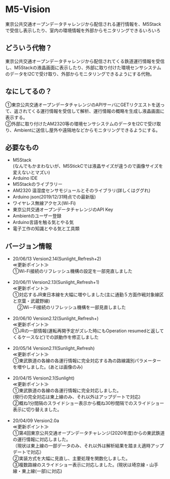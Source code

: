 # M5-Vision
東京公共交通オープンデータチャレンジから配信される運行情報を、M5Stackで受信し表示したり、室内の環境情報を外部からモニタリングできるいろいろ
## どういう代物？
東京公共交通オープンデータチャレンジから配信されてくる鉄道運行情報を受信し、M5Stackの液晶画面に表示したり、外部に取り付けた環境センサシステムのデータをI2Cで受け取り、外部からモニタリングできるようにする代物。
## なにしてるの？
①東京公共交通オープンデータチャレンジのAPIサーバにGETリクエストを送って、返されてくる運行情報を受信して解析、運行情報の概略を生成し液晶画面に表示する。<br>
②外部に取り付けたAM2320等の環境センサシステムのデータをI2Cで受け取り、Ambientに送信し屋外や遠隔地などからモニタリングできるようにする。<br>
## 必要なもの
* M5Stack <br> 
(なんでもかまわないが、M5StickCでは液晶サイズが違うので画像サイズを変えないとマズい)
* Arduino IDE
* M5Stackのライブラリー
* AM2320 温湿度センサモジュールとそのライブラリ(詳しくはググれ)
* Arduino json(2019/12/31時点での最新版)
* ワイヤレス無線アクセス(Wi-Fi)
* 東京公共交通オープンデータチャレンジのAPI Key
* Ambientのユーザー登録
* Arduino言語を触る気とやる気
* 電子工作の知識とやる気と工具類
## バージョン情報
* 20/06/13 Version2.14(Sunlight_Refresh+2) <br> 
  ≪更新ポイント≫<br>
  ①Wi-Fi接続のリフレッシュ機構の設定を一部見直しました<br>
  <br>
* 20/06/11 Version2.13(Sunlight_Refresh+1) <br> 
  ≪更新ポイント≫<br>
  ①対応するJR東日本線を大幅に増やしました(主に通勤５方面作戦対象線区と京葉・武蔵野線)<br>
　②Wi－Fi接続のリフレッシュ機構を一部見直しました<br>
  <br>
* 20/06/10 Version2.12(Sunlight_Refresh+) <br> 
  ≪更新ポイント≫<br>
  ①JRの一部情報(運転再開予定がズレた時にもOperation resumedと返してくるケースなど)での誤動作を修正しました<br>
  <br>
* 20/05/14 Version2.11(Sunlight_Refresh) <br> 
  ≪更新ポイント≫<br>
  ①東武鉄道の各線の各運行情報に完全対応する為の路線識別パラメーターを増やしました。(あとは画像のみ)<br>
  <br>
* 20/04/15 Version2.1(Sunlight) <br> 
  ≪更新ポイント≫<br>
  ①東武鉄道の各線の各運行情報に完全対応しました。<br>
  (現行の完全対応は東上線のみ、それ以外はアップデートで対応)<br>
  ②概ね1分間隔のスライドショー表示から概ね30秒間隔でのスライドショー表示に切り替えました。<br>
  <br>
* 20/04/09 Version2.0a <br> 
  ≪更新ポイント≫<br>
  ①第4回東京公共交通オープンデータチャレンジ(2020年度)からの東武鉄道の運行情報に対応しました。<br>
  （現状は東上線の一部データのみ、それ以外は解析結果を踏まえ適時アップデートで対応）<br>
  ②実装方式を大幅に見直し、主要処理を関数化しました。<br>
  ③複数路線のスライドショー表示に対応しました。(現状は埼京線・山手線・東上線(一部)に対応)<br>
